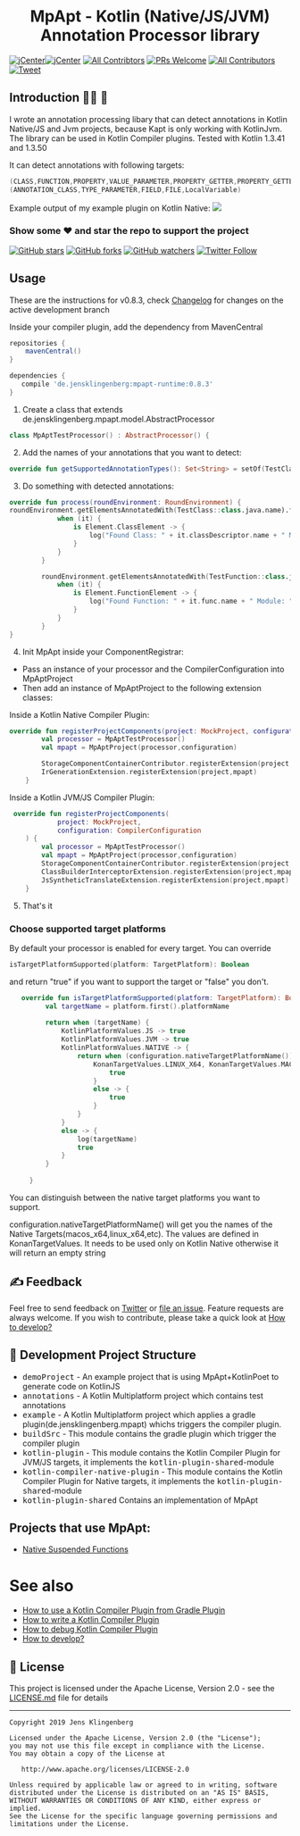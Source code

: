<h1 align="center">MpApt - Kotlin (Native/JS/JVM) Annotation Processor library</h1>

[![jCenter](https://img.shields.io/badge/Kotlin-1.3.50-green.svg
)](https://github.com/Foso/MpApt/blob/master/LICENSE)[![jCenter](https://img.shields.io/badge/Apache-2.0-green.svg)](https://github.com/Foso/MpApt/blob/master/LICENSE)
[![All Contribtors](https://img.shields.io/badge/Maven-Central-download.svg?style=flat-square)](https://mvnrepository.com/artifact/de.jensklingenberg/mpapt-runtime)
[![PRs Welcome](https://img.shields.io/badge/PRs-welcome-brightgreen.svg?style=flat-square)](http://makeapullrequest.com)
[![All Contributors](https://img.shields.io/badge/all_contributors-2-range.svg?style=flat-square)](#contributors)
  <a href="https://twitter.com/intent/tweet?text=Hey, check out MpApt https://github.com/Foso/MpApt via @jklingenberg_ #Kotlin 
"><img src="https://img.shields.io/twitter/url/https/github.com/angular-medellin/meetup.svg?style=social" alt="Tweet"></a>



## Introduction 🙋‍♂️ 🙋‍
I wrote an annotation processing libary that can detect annotations in Kotlin Native/JS and Jvm projects, because Kapt is only working with KotlinJvm. The library can be used in Kotlin Compiler plugins. Tested with Kotlin 1.3.41 and 1.3.50

It can detect annotations with following targets: 
```groovy
(CLASS,FUNCTION,PROPERTY,VALUE_PARAMETER,PROPERTY_GETTER,PROPERTY_GETTER,CONSTRUCTOR)
(ANNOTATION_CLASS,TYPE_PARAMETER,FIELD,FILE,LocalVariable)
```

<p align="left">
  Example output of my example plugin on Kotlin Native:
  <img src ="https://raw.githubusercontent.com/Foso/MpApt/master/docs/images/logNative.png"  />
</p>


### Show some :heart: and star the repo to support the project

[![GitHub stars](https://img.shields.io/github/stars/Foso/MpApt.svg?style=social&label=Star)](https://github.com/Foso/MpApt) [![GitHub forks](https://img.shields.io/github/forks/Foso/MpApt.svg?style=social&label=Fork)](https://github.com/Foso/MpApt/fork) [![GitHub watchers](https://img.shields.io/github/watchers/Foso/MpApt.svg?style=social&label=Watch)](https://github.com/Foso/MpApt) [![Twitter Follow](https://img.shields.io/twitter/follow/jklingenberg_.svg?style=social)](https://twitter.com/jklingenberg_)


## Usage
These are the instructions for v0.8.3, check [Changelog](https://github.com/Foso/MpApt/blob/master/docs/CHANGELOG.md) for changes on the active development branch

Inside your compiler plugin, add the dependency from MavenCentral 

```groovy
repositories {
    mavenCentral()
}

dependencies {
   compile 'de.jensklingenberg:mpapt-runtime:0.8.3'
}
```
1) Create a class that extends de.jensklingenberg.mpapt.model.AbstractProcessor

```kotlin
class MpAptTestProcessor() : AbstractProcessor() {

```
2) Add the names of your annotations that you want to detect:
```kotlin
override fun getSupportedAnnotationTypes(): Set<String> = setOf(TestClass::class.java.name, TestFunction::class.java.name)
```
3) Do something with detected annotations:
```kotlin
override fun process(roundEnvironment: RoundEnvironment) {
roundEnvironment.getElementsAnnotatedWith(TestClass::class.java.name).forEach {
            when (it) {
                is Element.ClassElement -> {
                    log("Found Class: " + it.classDescriptor.name + " Module: " + it.classDescriptor.module.simpleName() + " platform   " + activeTargetPlatform.first().platformName)
                }
            }
        }

        roundEnvironment.getElementsAnnotatedWith(TestFunction::class.java.name).forEach {
            when (it) {
                is Element.FunctionElement -> {
                    log("Found Function: " + it.func.name + " Module: " + it.func.module.simpleName() + " platform   " + activeTargetPlatform.first().platformName)
                }
            }
        }
}
```
4)  Init MpApt inside your ComponentRegistrar:
* Pass an instance of your processor and the CompilerConfiguration into MpAptProject
* Then add an instance of MpAptProject to the following extension classes:

Inside a Kotlin Native Compiler Plugin:
```kotlin
override fun registerProjectComponents(project: MockProject, configuration: CompilerConfiguration) {
        val processor = MpAptTestProcessor()
        val mpapt = MpAptProject(processor,configuration)

        StorageComponentContainerContributor.registerExtension(project,mpapt)
        IrGenerationExtension.registerExtension(project,mpapt)
    }
```

Inside a Kotlin JVM/JS Compiler Plugin:
```kotlin
 override fun registerProjectComponents(
            project: MockProject,
            configuration: CompilerConfiguration
    ) {
        val processor = MpAptTestProcessor()
        val mpapt = MpAptProject(processor,configuration)
        StorageComponentContainerContributor.registerExtension(project,mpapt)
        ClassBuilderInterceptorExtension.registerExtension(project,mpapt)
        JsSyntheticTranslateExtension.registerExtension(project,mpapt)
    }
```
5) That's it

### Choose supported target platforms 
By default your processor is enabled for every target. 
You can override 

```kotlin
isTargetPlatformSupported(platform: TargetPlatform): Boolean
```
and return "true" if you want to support the target or "false" you don't.

```kotlin
   override fun isTargetPlatformSupported(platform: TargetPlatform): Boolean {
         val targetName = platform.first().platformName
 
         return when (targetName) {
             KotlinPlatformValues.JS -> true
             KotlinPlatformValues.JVM -> true
             KotlinPlatformValues.NATIVE -> {
                 return when (configuration.nativeTargetPlatformName()) {
                     KonanTargetValues.LINUX_X64, KonanTargetValues.MACOS_X64 -> {
                         true
                     }
                     else -> {
                         true
                     }
                 }
             }
             else -> {
                 log(targetName)
                 true
             }
         }
 
     }
```
You can distinguish between the native target platforms you want to support.

configuration.nativeTargetPlatformName() will get you the names of the Native Targets(macos_x64,linux_x64,etc). The values are defined in KonanTargetValues.
It needs to be used only on Kotlin Native otherwise it will return an empty string


## ✍️ Feedback

Feel free to send feedback on [Twitter](https://twitter.com/jklingenberg_) or [file an issue](https://github.com/foso/MpApt/issues/new). Feature requests are always welcome. If you wish to contribute, please take a quick look at [How to develop?](https://github.com/Foso/MpApt/wiki/How-to-develop%3F)

## 👷 Development Project Structure
 	
* <kbd>demoProject</kbd> - An example project that is using MpApt+KotlinPoet to generate code on KotlinJS
* <kbd>annotations</kbd> - A Kotlin Multiplatform project which contains test annotations 
* <kbd>example</kbd> - A Kotlin Multiplatform project which applies a gradle plugin(de.jensklingenberg.mpapt) whichs triggers the compiler plugin.
* <kbd>buildSrc</kbd> - This module contains the gradle plugin which trigger the compiler plugin
* <kbd>kotlin-plugin</kbd> - This module contains the Kotlin Compiler Plugin for JVM/JS targets, it implements the <kbd>kotlin-plugin-shared</kbd>-module
* <kbd>kotlin-compiler-native-plugin</kbd> - This module contains the Kotlin Compiler Plugin for Native targets, it implements the <kbd>kotlin-plugin-shared</kbd>-module
* <kbd>kotlin-plugin-shared</kbd> Contains an implementation of MpApt

## Projects that use MpApt:
* [Native Suspended Functions](https://github.com/feilfeilundfeil/kotlin-native-suspend-function-callback)

# See also
* [How to use a Kotlin Compiler Plugin from Gradle Plugin](https://github.com/Foso/MpApt/wiki/How-to-use-a-Kotlin-Compiler-Plugin-from-Gradle-Plugin)
* [How to write a Kotlin Compiler Plugin](https://github.com/Foso/MpApt/wiki/How-to-write-a-Kotlin-Compiler-Plugin)
* [How to debug Kotlin Compiler Plugin](https://github.com/Foso/MpApt/wiki/How-to-debug-Kotlin-Compiler-Plugin)
* [How to develop?](https://github.com/Foso/MpApt/wiki/How-to-develop%3F)

## 📜 License

This project is licensed under the Apache License, Version 2.0 - see the [LICENSE.md](https://github.com/Foso/MpApt/blob/master/LICENSE) file for details

-------

    Copyright 2019 Jens Klingenberg

    Licensed under the Apache License, Version 2.0 (the "License");
    you may not use this file except in compliance with the License.
    You may obtain a copy of the License at

       http://www.apache.org/licenses/LICENSE-2.0

    Unless required by applicable law or agreed to in writing, software
    distributed under the License is distributed on an "AS IS" BASIS,
    WITHOUT WARRANTIES OR CONDITIONS OF ANY KIND, either express or implied.
    See the License for the specific language governing permissions and
    limitations under the License.


